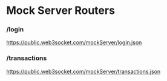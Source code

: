 # Mock Server Routers

### /login

https://public.web3socket.com/mockServer/login.json

### /transactions

https://public.web3socket.com/mockServer/transactions.json
